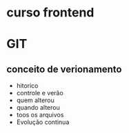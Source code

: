 # curso frontend

# GIT
## conceito de verionamento
  - hitorico
  - controle e verão
  - quem alterou
  - quando alterou
  - toos os arquivos
  - Evolução continua
